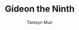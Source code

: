 ---
tag: 📚Book
title: "Gideon the Ninth"
author: [Tamsyn Muir]
category: [Fiction]
isbn: 1250313171 9781250313171
cover: http://books.google.com/books/content?id=HHJwDwAAQBAJ&printsec=frontcover&img=1&zoom=1&edge=curl&source=gbs_api
status: unread
Location: Digital
alias: Template
---